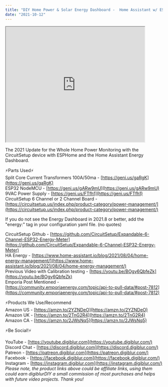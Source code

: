 ```yaml
---
title: "DIY Home Power & Solar Energy Dashboard -  Home Assistant w/ ESPHome"
date: "2021-10-12"
---
```


<iframe allowfullscreen height="369" src="https://www.youtube.com/embed/n2XZzciz0s4" width="444" youtube-src-=""></iframe>

  

The 2021 Update for the Whole Home Power Monitoring with the CircuitSetup device with ESPHome and the Home Assistant Energy Dashboard.

  
⚡Parts Used⚡  
Split Core Current Transformers 100A/50ma - [https://geni.us/gaRgK](https://geni.us/gaRgK)  
ESP32 NodeMCU - [https://geni.us/gARw9mU](https://geni.us/gARw9mU)  
9VAC Power Supply - [https://geni.us/FTfh1](https://geni.us/FTfh1)  
CircuitSetup 6 Channel or 2 Channel Board - [https://circuitsetup.us/index.php/product-category/power-management/](https://circuitsetup.us/index.php/product-category/power-management/)  
  

If you do not see the Energy Dashboard in 2021.8 or better, add the "energy:" tag in your configuration yaml file. (no quotes)  
  

CircuitSetup Github - [https://github.com/CircuitSetup/Expandable-6-Channel-ESP32-Energy-Meter](https://github.com/CircuitSetup/Expandable-6-Channel-ESP32-Energy-Meter)  
HA Energy - [https://www.home-assistant.io/blog/2021/08/04/home-energy-management/](https://www.home-assistant.io/blog/2021/08/04/home-energy-management/)  
Previous Video with Calibration testing - [https://youtu.be/BOgy6QbfeZk](https://youtu.be/BOgy6QbfeZk)  
Emporia Post Mentioned - [https://community.emporiaenergy.com/topic/api-to-pull-data/#post-7812](https://community.emporiaenergy.com/topic/api-to-pull-data/#post-7812)

⚡Products We Use/Recommend  
Amazon US - [https://amzn.to/2YZNDeO](https://amzn.to/2YZNDeO)  
Amazon UK - [https://amzn.to/2TnG2R4](https://amzn.to/2TnG2R4)  
Amazon CA - [https://amzn.to/2JWsNq5](https://amzn.to/2JWsNq5)  
  

⚡Be Social!⚡

YouTube - [https://youtube.digiblur.com](https://youtube.digiblur.com/)  
Discord Chat - [https://discord.digiblur.com](https://discord.digiblur.com/)  
Patreon - [https://patreon.digiblur.com](https://patreon.digiblur.com/)  
Facebook - [https://facebook.digiblur.com](https://facebook.digiblur.com/)  
Instagram - [https://instagram.digiblur.com](https://instagram.digiblur.com/)  
_Please note, the product links above could be affiliate links, using them could earn digiblurDIY a small commission of most purchases and helps with future video projects. Thank you!_
